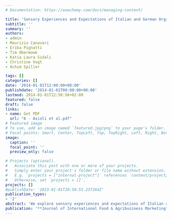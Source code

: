 ```yaml
---
# Documentation: https://wowchemy.com/docs/managing-content/

title: 'Sensory Experiences and Expectations of Italian and German Organic Consumers'
subtitle: ''
summary: ''
authors:
- admin 
- Maurizio Canavari 
- Erika Pignatti
- Tim Obermowe 
- Katia Laura Sidali 
- Christine Vogt 
- Achim Spiller

tags: []
categories: []
date: '2014-01-01T12:00:00+00:00'
publishdate: '2014-01-01T00:00:00+00:00'
lastmod: 2014-01-01T22:50:56+02:00
featured: false
draft: false
links: 
- name: Get PDF
  url: "6 - Asioli et al.pdf"
# Featured image
# To use, add an image named `featured.jpg/png` to your page's folder.
# Focal points: Smart, Center, TopLeft, Top, TopRight, Left, Right, BottomLeft, Bottom, BottomRight.
image:
  caption: ''
  focal_point: ''
  preview_only: false

# Projects (optional).
#   Associate this post with one or more of your projects.
#   Simply enter your project's folder or file name without extension.
#   E.g. `projects = ["internal-project"]` references `content/project/deep-learning/index.md`.
#   Otherwise, set `projects = []`.
projects: []
#publishDate: '2023-01-01T20:50:55.237264Z'
publication_types: 
- '2'
abstract: 'We explore sensory experiences and expectations of Italian and German organic consumers when purchasing and eating organic food. Ten focus group interviews were performed and the results were analyzed using qualitative content analysis. Outcomes indicated that although sensory attributes are not the main purchase drivers, flavor and odor are the most important in driving consumers choice. Findings also suggested that training consumers sensory abilities offers new market opportunities to organic marketers. From a marketing perspective, Italian consumers seem to equally appreciate nonsubjective as well as subjective marketing information about organic products, whereas in Germany non subjective aspects appear to be predominant.'
publication: '**Journal of International Food & Agribusiness Marketing**'
---
```

